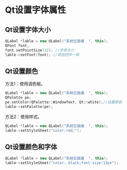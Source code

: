 # Qt设置字体属性
## Qt设置字体大小
```c++
QLabel *lable = new QLabel("系统已就绪  ", this);
QFont font;
font.setPointSize(12); //字体大小
lable->setFont(font); //其他控件一样
```

## Qt设置颜色
方法1：使用调色板。
```c++
QLabel *lable = new QLabel("系统已就绪  ", this);
QPalette pe;
pe.setColor(QPalette::WindowText, Qt::white);//设置颜色
lable->setPalette(pe);
```
方法2：使用样式。
```c++
QLabel *lable = new QLabel("系统已就绪  ", this);
lable->setStyleSheet("color:red;");
```

## Qt设置颜色和字体
```c++
QLabel *lable = new QLabel("系统已就绪  ", this);
lable->setStyleSheet("color: black;font-size:13px");
```